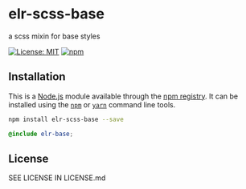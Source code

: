 # elr-scss-base

a scss mixin for base styles

[![License: MIT](https://img.shields.io/badge/License-MIT-yellow.svg)](https://opensource.org/licenses/MIT)
[![npm](https://img.shields.io/npm/dm/elr-scss-base.svg?style=flat)](https://npmjs.com/package/elr-scss-base)

## Installation

This is a [Node.js](https://nodejs.org/) module available through the
[npm registry](https://www.npmjs.com/). It can be installed using the
[`npm`](https://docs.npmjs.com/getting-started/installing-npm-packages-locally)
or
[`yarn`](https://yarnpkg.com/en/)
command line tools.

```sh
npm install elr-scss-base --save
```

```scss
@include elr-base;
```

## License

SEE LICENSE IN LICENSE.md
